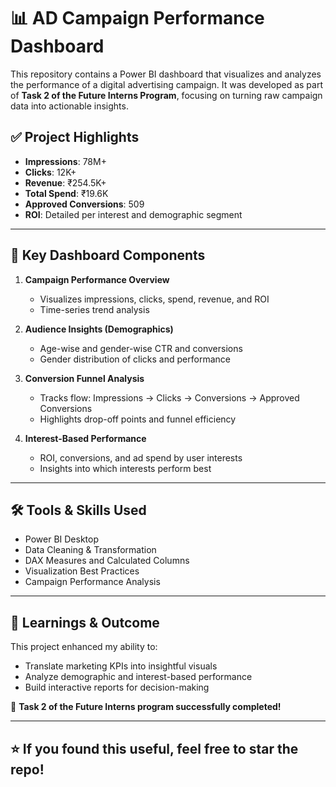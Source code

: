 # 📊 AD Campaign Performance Dashboard

This repository contains a Power BI dashboard that visualizes and analyzes the performance of a digital advertising campaign. It was developed as part of **Task 2 of the Future Interns Program**, focusing on turning raw campaign data into actionable insights.

## ✅ Project Highlights

- **Impressions**: 78M+
- **Clicks**: 12K+
- **Revenue**: ₹254.5K+
- **Total Spend**: ₹19.6K
- **Approved Conversions**: 509
- **ROI**: Detailed per interest and demographic segment

---

## 📌 Key Dashboard Components

1. **Campaign Performance Overview**
   - Visualizes impressions, clicks, spend, revenue, and ROI
   - Time-series trend analysis

2. **Audience Insights (Demographics)**
   - Age-wise and gender-wise CTR and conversions
   - Gender distribution of clicks and performance

3. **Conversion Funnel Analysis**
   - Tracks flow: Impressions → Clicks → Conversions → Approved Conversions
   - Highlights drop-off points and funnel efficiency

4. **Interest-Based Performance**
   - ROI, conversions, and ad spend by user interests
   - Insights into which interests perform best

---

## 🛠️ Tools & Skills Used

- Power BI Desktop
- Data Cleaning & Transformation
- DAX Measures and Calculated Columns
- Visualization Best Practices
- Campaign Performance Analysis

---

## 🧠 Learnings & Outcome

This project enhanced my ability to:
- Translate marketing KPIs into insightful visuals
- Analyze demographic and interest-based performance
- Build interactive reports for decision-making

📌 **Task 2 of the Future Interns program successfully completed!**

---

## ⭐️ If you found this useful, feel free to star the repo!
